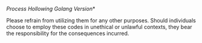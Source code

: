 *Process Hollowing Golang Version**


Please refrain from utilizing them for any other purposes. Should individuals choose to employ these codes in unethical or unlawful contexts, they bear the responsibility for the consequences incurred.